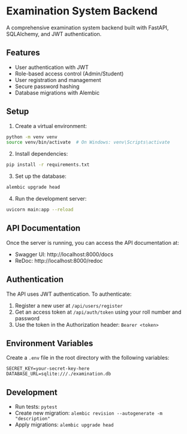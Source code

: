 # Examination System Backend

A comprehensive examination system backend built with FastAPI, SQLAlchemy, and JWT authentication.

## Features

- User authentication with JWT
- Role-based access control (Admin/Student)
- User registration and management
- Secure password hashing
- Database migrations with Alembic

## Setup

1. Create a virtual environment:
```bash
python -m venv venv
source venv/bin/activate  # On Windows: venv\Scripts\activate
```

2. Install dependencies:
```bash
pip install -r requirements.txt
```

3. Set up the database:
```bash
alembic upgrade head
```

4. Run the development server:
```bash
uvicorn main:app --reload
```

## API Documentation

Once the server is running, you can access the API documentation at:
- Swagger UI: http://localhost:8000/docs
- ReDoc: http://localhost:8000/redoc

## Authentication

The API uses JWT authentication. To authenticate:

1. Register a new user at `/api/users/register`
2. Get an access token at `/api/auth/token` using your roll number and password
3. Use the token in the Authorization header: `Bearer <token>`

## Environment Variables

Create a `.env` file in the root directory with the following variables:
```
SECRET_KEY=your-secret-key-here
DATABASE_URL=sqlite:///./examination.db
```

## Development

- Run tests: `pytest`
- Create new migration: `alembic revision --autogenerate -m "description"`
- Apply migrations: `alembic upgrade head`